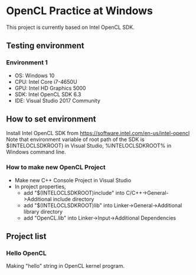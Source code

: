 # OpenCL Practice at Windows  
  This project is currently based on Intel OpenCL SDK.  
## Testing environment  

### Environment 1  

* OS: Windows 10  
* CPU: Intel Core i7-4650U
* GPU: Intel HD Graphics 5000
* SDK: Intel OpenCL SDK 6.3
* IDE: Visual Studio 2017 Community

## How to set environment  
Install Intel OpenCL SDK from https://software.intel.com/en-us/intel-opencl  
Note that environment variable of root path of the SDK is $(INTELOCLSDKROOT) in Visual Studio, %INTELOCLSDKROOT% in Windows command line.  
### How to make new OpenCL Project  
* Make new C++ Console Project in Visual Studio
* In project properties,  
  * add "$(INTELOCLSDKROOT)include" into C/C++->General->Additional include directory    
  * add "$(INTELOCLSDKROOT)lib" into Linker->General->Additional library directory  
  * add "OpenCL.lib" into Linker->Input->Additional Dependencies  

## Project list  

### Hello OpenCL  
Making "hello" string in OpenCL kernel program.  

